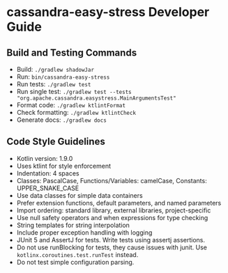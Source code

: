 # cassandra-easy-stress Developer Guide

## Build and Testing Commands
- Build: `./gradlew shadowJar`
- Run: `bin/cassandra-easy-stress`
- Run tests: `./gradlew test`
- Run single test: `./gradlew test --tests "org.apache.cassandra.easystress.MainArgumentsTest"`
- Format code: `./gradlew ktlintFormat`
- Check formatting: `./gradlew ktlintCheck`
- Generate docs: `./gradlew docs`

## Code Style Guidelines
- Kotlin version: 1.9.0
- Uses ktlint for style enforcement
- Indentation: 4 spaces
- Classes: PascalCase, Functions/Variables: camelCase, Constants: UPPER_SNAKE_CASE
- Use data classes for simple data containers
- Prefer extension functions, default parameters, and named parameters
- Import ordering: standard library, external libraries, project-specific
- Use null safety operators and when expressions for type checking
- String templates for string interpolation
- Include proper exception handling with logging
- JUnit 5 and AssertJ for tests.  Write tests using assertj assertions.
- Do not use runBlocking for tests, they cause issues with junit.  Use `kotlinx.coroutines.test.runTest` instead.
- Do not test simple configuration parsing.
